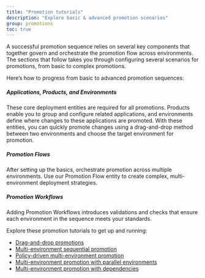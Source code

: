 ```yaml
---
title: "Promotion tutorials"
description: "Explore basic & advanced promotion scenarios"
group: promotions
toc: true
---
```




A successful promotion sequence relies on several key components that together govern and orchestrate the promotion flow across environments. The sections that follow takes you through configuring several scenarios for promotions, from basic to complex promotions.


Here’s how to progress from basic to advanced promotion sequences:

##### Applications, Products, and Environments
These core deployment entities are required for all promotions. Products enable you to group and configure related applications, and environments define where changes to these applications are promoted.
With these entities, you can quickly promote changes using a drag-and-drop method between two environments and choose the target environment for promotion.

##### Promotion Flows
After setting up the basics, orchestrate promotion across multiple environments. 
Use our Promotion Flow entity to create complex, multi-environment deployment strategies.

##### Promotion Workflows
Adding Promotion Workflows introduces validations and checks that ensure each environment in the sequence meets your standards.


Explore these promotion tutorials to get up and running:
* [Drag-and-drop promotions]({{site.baseurl}}/docs/promotions/promotion-scenarios/drag-and-drop/)  
* [Multi-environment sequential promotion]({{site.baseurl}}/docs/promotions/promotion-scenarios/multi-env-sequential-flow/)  
* [Policy-driven multi-environment promotion]({{site.baseurl}}/docs/promotions/promotion-scenarios/policy-multi-env-promotion/)  
* [Multi-environment promotion with parallel environments]({{site.baseurl}}/docs/promotions/promotion-scenarios/parallel-multi-env-promotion/)  
* [Multi-environment promotion with dependencies]({{site.baseurl}}/docs/promotions/promotion-scenarios/dependency-multi-env-promotion/)





<!--- ## Related articles add inline to the different topics as needed
[Promotion building blocks]({{site.baseurl}}/docs/promotions/promotion-components/)  
[Promotions: End-to-end guide]({{site.baseurl}}/docs/promotions/create-promotion-sequence/)  
[Promotion Flow]({{site.baseurl}}/docs/promotions/configuration/promotion-flow/)  
[Promotion Policy]({{site.baseurl}}/docs/promotions/configuration/promotion-policy/)  
[Promotion Workflow]({{site.baseurl}}/docs/promotions/configuration/promotion-workflow/)  
[Trigger promotions]({{site.baseurl}}/docs/promotions/trigger-promotions/)  
[Tracking product releases]({{site.baseurl}}/docs/promotions/product-releases/)  -->